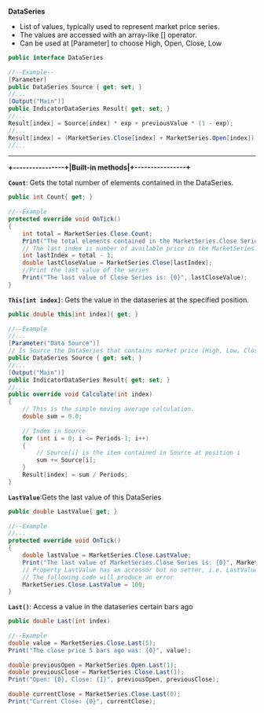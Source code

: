 **DataSeries**
* List of values, typically used to represent market price series.
* The values are accessed with an array-like [] operator.
* Can be used at [Parameter] to choose High, Open, Close, Low
```cs
public interface DataSeries
 
//--Example--
[Parameter]
public DataSeries Source { get; set; }
//...
[Output("Main")]        
public IndicatorDataSeries Result{ get; set; }
//...
Result[index] = Source[index] * exp + previousValue * (1 - exp);
//...
Result[index] = (MarketSeries.Close[index] + MarketSeries.Open[index]) / 2;
//...
```
---
**+----------------+|Built-in methods|+----------------+**

**```Count```**: Gets the total number of elements contained in the DataSeries.
```cs
public int Count{ get; }
    
//--Example
protected override void OnTick()
{
    int total = MarketSeries.Close.Count;
    Print("The total elements contained in the MarketSeries.Close Series is: {0}", total);
    // The last index is number of available price in the MarketSeries.Close
    int lastIndex = total - 1;    
    double lastCloseValue = MarketSeries.Close[lastIndex];
    //Print the last value of the series
    Print("The last value of Close Series is: {0}", lastCloseValue);
}
```
**```This[int index]```**: Gets the value in the dataseries at the specified position.
```cs
public double this[int index]{ get; }
    
//--Example
//...
[Parameter("Data Source")]
// Is Source the DataSeries that contains market price (High, Low, Close, Open) that we need to choose from?
public DataSeries Source { get; set; }
//...
[Output("Main")]
public IndicatorDataSeries Result{ get; set; }
//...
public override void Calculate(int index)
{
    // This is the simple moving average calculation.
    double sum = 0.0;
    
    // Index in Source
    for (int i = 0; i <= Periods-1; i++)
    {
        // Source[i] is the item contained in Source at position i
        sum += Source[i];
    }
    Result[index] = sum / Periods;
}
```
**```LastValue```**:Gets the last value of this DataSeries
```cs
public double LastValue{ get; }
    
//--Example
//...
protected override void OnTick()
{
    double lastValue = MarketSeries.Close.LastValue;
    Print("The last value of MarketSeries.Close Series is: {0}", MarketSeries.Close.LastValue);
    // Property LastValue has an accessor but no setter, i.e. LastValue can be retrieved but not set.
    // The following code will produce an error
    MarketSeries.Close.LastValue = 100;
}
```
**```Last()```**: Access a value in the dataseries certain bars ago
```cs
public double Last(int index)
    
//--Example
double value = MarketSeries.Close.Last(5);
Print("The close price 5 bars ago was: {0}", value);
    
double previousOpen = MarketSeries.Open.Last(1);
double previousClose = MarketSeries.Close.Last(1);  
Print("Open: {0}, Close: {1}", previousOpen, previousClose);
    
double currentClose = MarketSeries.Close.Last(0);
Print("Current Close: {0}", currentClose);
```
